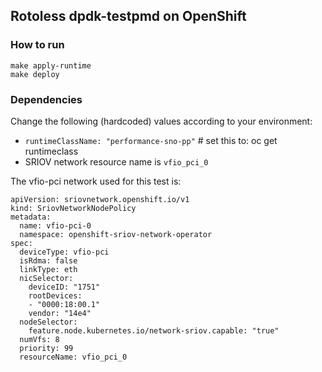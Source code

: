 ## Rotoless dpdk-testpmd on OpenShift

### How to run

```
make apply-runtime
make deploy
```

### Dependencies

Change the following (hardcoded) values according to your environment:

* `runtimeClassName: "performance-sno-pp"`  # set this to: oc get runtimeclass
*  SRIOV network resource name is `vfio_pci_0`

The vfio-pci network used for this test is:
```
apiVersion: sriovnetwork.openshift.io/v1
kind: SriovNetworkNodePolicy
metadata:
  name: vfio-pci-0
  namespace: openshift-sriov-network-operator
spec:
  deviceType: vfio-pci
  isRdma: false
  linkType: eth
  nicSelector:
    deviceID: "1751"
    rootDevices:
    - "0000:18:00.1"
    vendor: "14e4"
  nodeSelector:
    feature.node.kubernetes.io/network-sriov.capable: "true"
  numVfs: 8
  priority: 99
  resourceName: vfio_pci_0
```
